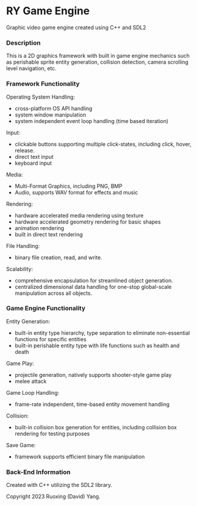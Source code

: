 # RY Game Engine
Graphic video game engine created using C++ and SDL2

### Description

This is a 2D graphics framework with built in game engine mechanics such as perishable sprite entity generation, collision detection, camera scrolling level navigation, etc.

### Framework Functionality

Operating System Handling:
- cross-platform OS API handling
- system window manipulation
- system independent event loop handling (time based iteration)

Input:
- clickable buttons supporting multiple click-states, including click, hover, release.
- direct text input
- keyboard input

Media:
- Multi-Format Graphics, including PNG, BMP
- Audio, supports WAV format for effects and music 

Rendering:
- hardware accelerated media rendering using texture
- hardware accelerated geometry rendering for basic shapes
- animation rendering 
- built in direct text rendering

File Handling:
- binary file creation, read, and write. 

Scalability:
- comprehensive encapsulation for streamlined object generation.
- centralized dimensional data handling for one-stop global-scale manipulation across all objects.

### Game Engine Functionality

Entity Generation:
- built-in entity type hierarchy, type separation to eliminate non-essential functions for specific entities
- built-in perishable entity type with life functions such as health and death

Game Play:
- projectile generation, natively supports shooter-style game play
- melee attack 

Game Loop Handling:
- frame-rate independent, time-based entity movement handling

Collision:
- built-in collision box generation for entities, including collision box rendering for testing purposes

Save Game:
- framework supports efficient binary file manipulation

### Back-End Information

Created with C++ utilizing the SDL2 library.

Copyright 2023 Ruoxing (David) Yang.
